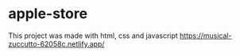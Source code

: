 # apple-store
This project was made with html, css and javascript
https://musical-zuccutto-62058c.netlify.app/
